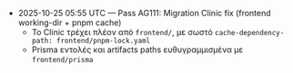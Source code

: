 - 2025-10-25 05:55 UTC — Pass AG111: Migration Clinic fix (frontend working-dir + pnpm cache)
  - Το Clinic τρέχει πλέον από `frontend/`, με σωστό `cache-dependency-path: frontend/pnpm-lock.yaml`
  - Prisma εντολές και artifacts paths ευθυγραμμισμένα με `frontend/prisma`
